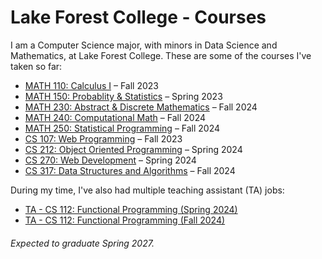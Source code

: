 # Lake Forest College - Courses

I am a Computer Science major, with minors in Data Science and Mathematics, at Lake Forest College. These are some of the courses I've taken so far:

- [MATH 110: Calculus I](https://github.com/SepehrAkbari/LFC-courses/tree/main/MATH-110) – Fall 2023
- [MATH 150: Probablity & Statistics](https://github.com/SepehrAkbari/LFC-courses/tree/main/MATH-150) – Spring 2023
- [MATH 230: Abstract & Discrete Mathematics](https://github.com/SepehrAkbari/LFC-courses/tree/main/MATH-230) – Fall 2024
- [MATH 240: Computational Math](https://github.com/SepehrAkbari/LFC-courses/tree/main/CSCI-240) – Fall 2024
- [MATH 250: Statistical Programming](https://github.com/SepehrAkbari/LFC-courses/tree/main/MATH-250) – Fall 2024
- [CS 107: Web Programming](https://github.com/SepehrAkbari/LFC-courses/tree/main/CSCI-107) – Fall 2023
- [CS 212: Object Oriented Programming](https://github.com/SepehrAkbari/LFC-courses/tree/main/CSCI-212) – Spring 2024
- [CS 270: Web Development](https://github.com/SepehrAkbari/LFC-courses/tree/main/CSCI-270) – Spring 2024
- [CS 317: Data Structures and Algorithms](https://github.com/SepehrAkbari/LFC-courses/tree/main/CSCI-317) – Fall 2024

During my time, I've also had multiple teaching assistant (TA) jobs:

- [TA - CS 112: Functional Programming (Spring 2024)](https://github.com/SepehrAkbari/LFC-courses/tree/main/Teaching%20Assistant/TA-112-Fall2024)
- [TA - CS 112: Functional Programming (Fall 2024)](https://github.com/SepehrAkbari/LFC-courses/tree/main/Teaching%20Assistant/TA-112-Spring2024)

###### Expected to graduate Spring 2027.
